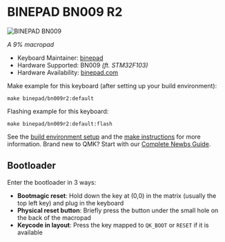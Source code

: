 # BINEPAD BN009 R2

![BINEPAD BN009](https://imgur.com/fu0iXD0h.jpg)

*A 9% macropad*

* Keyboard Maintainer: [binepad](https://github.com/binepad)
* Hardware Supported: BN009 *(ft. STM32F103)*
* Hardware Availability: [binepad.com](https://www.binepad.com/bn009)

Make example for this keyboard (after setting up your build environment):

    make binepad/bn009r2:default

Flashing example for this keyboard:

    make binepad/bn009r2:default:flash

See the [build environment setup](https://docs.qmk.fm/#/getting_started_build_tools) and the [make instructions](https://docs.qmk.fm/#/getting_started_make_guide) for more information. Brand new to QMK? Start with our [Complete Newbs Guide](https://docs.qmk.fm/#/newbs).

## Bootloader

Enter the bootloader in 3 ways:

* **Bootmagic reset**: Hold down the key at (0,0) in the matrix (usually the top left key) and plug in the keyboard
* **Physical reset button**: Briefly press the button under the small hole on the back of the macropad
* **Keycode in layout**: Press the key mapped to `QK_BOOT` or `RESET` if it is available
